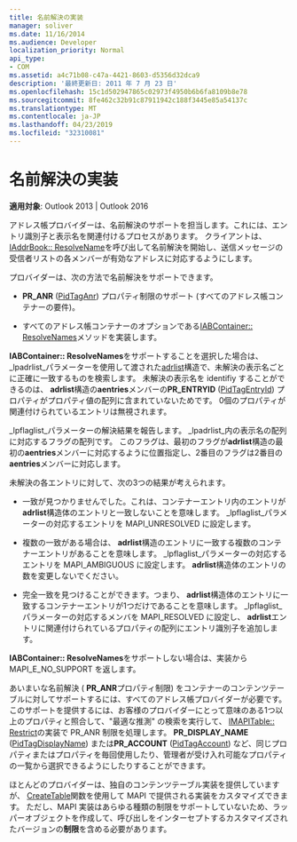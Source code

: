 ```yaml
---
title: 名前解決の実装
manager: soliver
ms.date: 11/16/2014
ms.audience: Developer
localization_priority: Normal
api_type:
- COM
ms.assetid: a4c71b08-c47a-4421-8603-d5356d32dca9
description: '最終更新日: 2011 年 7 月 23 日'
ms.openlocfilehash: 15c1d502947865c02973f4950b6b6fa8109b8e78
ms.sourcegitcommit: 8fe462c32b91c87911942c188f3445e85a54137c
ms.translationtype: MT
ms.contentlocale: ja-JP
ms.lasthandoff: 04/23/2019
ms.locfileid: "32310081"
---
```

# <a name="implementing-name-resolution"></a>名前解決の実装

  
  
**適用対象**: Outlook 2013 | Outlook 2016 
  
アドレス帳プロバイダーは、名前解決のサポートを担当します。これには、エントリ識別子と表示名を関連付けるプロセスがあります。 クライアントは、 [IAddrBook:: ResolveName](iaddrbook-resolvename.md)を呼び出して名前解決を開始し、送信メッセージの受信者リストの各メンバーが有効なアドレスに対応するようにします。 
  
プロバイダーは、次の方法で名前解決をサポートできます。
  
- **PR_ANR** ([PidTagAnr](pidtaganr-canonical-property.md)) プロパティ制限のサポート (すべてのアドレス帳コンテナーの要件)。
    
- すべてのアドレス帳コンテナーのオプションである[IABContainer:: ResolveNames](iabcontainer-resolvenames.md)メソッドを実装します。 
    
**IABContainer:: ResolveNames**をサポートすることを選択した場合は、 _lpadrlist_パラメーターを使用して渡された[adrlist](adrlist.md)構造で、未解決の表示名ごとに正確に一致するものを検索します。 未解決の表示名を identifiy することができるのは、 **adrlist**構造の**aentries**メンバーの**PR_ENTRYID** ([PidTagEntryId](pidtagentryid-canonical-property.md)) プロパティがプロパティ値の配列に含まれていないためです。 0個のプロパティが関連付けられているエントリは無視されます。 
  
_lpflaglist_パラメーターの解決結果を報告します。 _lpadrlist_内の表示名の配列に対応するフラグの配列です。 このフラグは、最初のフラグが**adrlist**構造の最初の**aentries**メンバーに対応するように位置指定し、2番目のフラグは2番目の**aentries**メンバーに対応します。 
  
未解決の各エントリに対して、次の3つの結果が考えられます。
  
- 一致が見つかりませんでした。これは、コンテナーエントリ内のエントリが**adrlist**構造体のエントリと一致しないことを意味します。 _lpflaglist_パラメーターの対応するエントリを MAPI_UNRESOLVED に設定します。 
    
- 複数の一致がある場合は、 **adrlist**構造のエントリに一致する複数のコンテナーエントリがあることを意味します。 _lpflaglist_パラメーターの対応するエントリを MAPI_AMBIGUOUS に設定します。 **adrlist**構造体のエントリの数を変更しないでください。 
    
- 完全一致を見つけることができます。つまり、 **adrlist**構造体のエントリに一致するコンテナーエントリが1つだけであることを意味します。 _lpflaglist_パラメーターの対応するメンバを MAPI_RESOLVED に設定し、 **adrlist**エントリに関連付けられているプロパティの配列にエントリ識別子を追加します。 
    
**IABContainer:: ResolveNames**をサポートしない場合は、実装から MAPI_E_NO_SUPPORT を返します。
  
あいまいな名前解決 ( **PR_ANR**プロパティ制限) をコンテナーのコンテンツテーブルに対してサポートするには、すべてのアドレス帳プロバイダーが必要です。 このサポートを提供するには、お客様のプロバイダーにとって意味のある1つ以上のプロパティと照合して、"最適な推測" の検索を実行して、 [IMAPITable:: Restrict](imapitable-restrict.md)の実装で PR_ANR 制限を処理します。 **PR_DISPLAY_NAME** ([PidTagDisplayName](pidtagdisplayname-canonical-property.md)) または**PR_ACCOUNT** ([PidTagAccount](pidtagaccount-canonical-property.md)) など、同じプロパティまたはプロパティを毎回使用したり、管理者が受け入れ可能なプロパティの一覧から選択できるようにしたりすることができます。 
  
ほとんどのプロバイダーは、独自のコンテンツテーブル実装を提供していますが、 [CreateTable](createtable.md)関数を使用して MAPI で提供される実装をカスタマイズできます。 ただし、MAPI 実装はあらゆる種類の制限をサポートしていないため、ラッパーオブジェクトを作成して、呼び出しをインターセプトするカスタマイズされたバージョンの**制限**を含める必要があります。 
  

